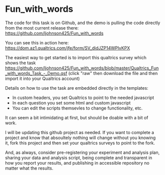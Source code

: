 # Fun_with_words
The code for this task is on Github, and the demo is pulling the code directly from the most current release there:
  https://github.com/ljohnson425/Fun_with_words

You can see this in action here: https://dom.az1.qualtrics.com/jfe/form/SV_didJZP14WPlvKPX

The easiest way to get started is to import this qualtrics survey which shows the task
   https://github.com/ljohnson425/Fun_with_words/blob/master/Qualtrics_Fun_with_words_Task_-_Demo.qsf
(click "raw" then download the file and then import it into your Qualtrics account)

Details on how to use the task are embedded directly in the templates:
* In custom headers, you set Qualtrics to point to the needed javascript
* In each question you set some html and custom javascript
* You can edit the scripts themsevles to change functionality, etc.  

It can seem a bit intimidating at first, but should be doable with a bit of work.

I will be updating this github project as needed. If you want to complete a project and know that absoultely nothing
will change without you knowing it, fork this project and then set your qualtrics surveys to point to the fork.

And, as always, consider pre-registering your experiment and analysis plan, sharing your data and analysis script, being complete and transparent in how you report your results, and publishing in accessible repository no matter what the results. 
